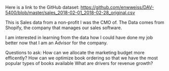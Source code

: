 
Here is a link to the GitHub dataset: https://github.com/enwweiss/DAV-5400/blob/master/sales_2018-02-01_2018-02-28_original.csv

This is Sales data from a non-profit I was the CMO of. The Data comes from Shopify, the company that manages our sales software. 

I am interested in learning from the data how I could have done my job better now that I am an Advisor for the company. 

Questions to ask: 
How can we allocate the marketing budget more efficently?
How can we optimize book ordering so that we have the most popular types of books available
What are drivers for revenue growth?



